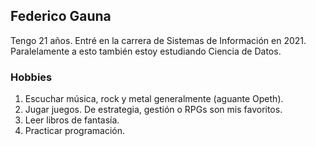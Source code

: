 ## Federico Gauna

Tengo 21 años. Entré en la carrera de Sistemas de Información en 2021. Paralelamente a esto también estoy estudiando Ciencia de Datos.

### Hobbies

1. Escuchar música, rock y metal generalmente (aguante Opeth).
2. Jugar juegos. De estrategia, gestión o RPGs son mis favoritos.
3. Leer libros de fantasía.
4. Practicar programación.
